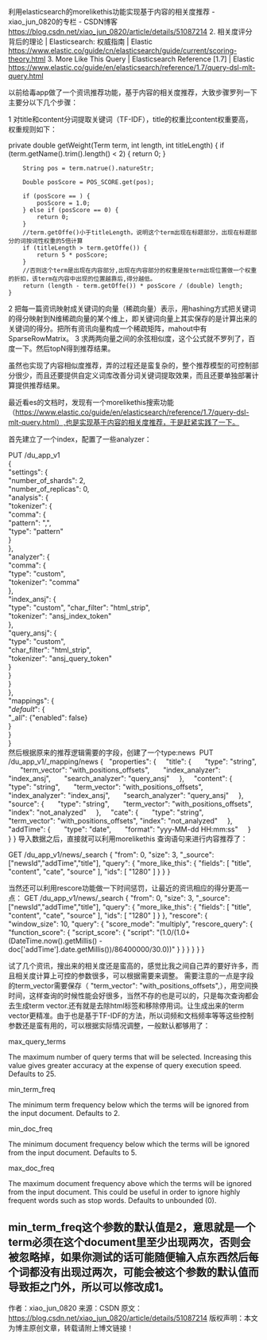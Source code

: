 

利用elasticsearch的morelikethis功能实现基于内容的相关度推荐 - xiao_jun_0820的专栏 - CSDN博客 https://blog.csdn.net/xiao_jun_0820/article/details/51087214
2. 相关度评分背后的理论 | Elasticsearch: 权威指南 | Elastic https://www.elastic.co/guide/cn/elasticsearch/guide/current/scoring-theory.html
3. More Like This Query | Elasticsearch Reference [1.7] | Elastic https://www.elastic.co/guide/en/elasticsearch/reference/1.7/query-dsl-mlt-query.html

以前给毒app做了一个资讯推荐功能，基于内容的相关度推荐，大致步骤罗列一下主要分以下几个步骤：

1 对title和content分词提取关键词（TF-IDF），title的权重比content权重要高，权重规则如下：

private double getWeight(Term term, int length, int titleLength) {
        if (term.getName().trim().length() < 2) {
            return 0;
        }
 
        String pos = term.natrue().natureStr;
 
        Double posScore = POS_SCORE.get(pos);
 
        if (posScore == ) {
            posScore = 1.0;
        } else if (posScore == 0) {
            return 0;
        }
        //term.getOffe()小于titleLength，说明这个term出现在标题部分，出现在标题部分的词按词性权重的5倍计算
        if (titleLength > term.getOffe()) {
            return 5 * posScore;
        }
        //否则这个term是出现在内容部分,出现在内容部分的权重是按term出现位置做一个权重的折扣，该term在内容中出现的位置越靠后,得分越低。
        return (length - term.getOffe()) * posScore / (double) length;
    }

2 把每一篇资讯映射成关键词的向量（稀疏向量）表示，用hashing方式把关键词的得分映射到N维稀疏向量的某个维上，即关键词向量上其实保存的是计算出来的关键词的得分。把所有资讯向量构成一个稀疏矩阵，mahout中有SparseRowMatrix。
3 求两两向量之间的余弦相似度，这个公式就不罗列了，百度一下。然后topN得到推荐结果。



虽然也实现了内容相似度推荐，弄的过程还是蛮复杂的，整个推荐模型的可控制部分很少，而且还要提供自定义词库改善分词关键词提取效果，而且还要单独部署计算提供推荐结果。



最近看es的文档时，发现有一个morelikethis搜索功能（https://www.elastic.co/guide/en/elasticsearch/reference/1.7/query-dsl-mlt-query.html）,也是实现基于内容的相关度推荐，于是赶紧实践了一下。

首先建立了一个index，配置了一些analyzer：

PUT /du_app_v1                                 
{                                              
  "settings": {                                
    "number_of_shards": 2,                     
    "number_of_replicas": 0,                   
    "analysis": {                              
      "tokenizer": {                           
        "comma": {                             
           "pattern": ",",                     
           "type": "pattern"                   
        }                                      
      },                                                                           
      "analyzer": {                                                                 
        "comma": {                             
           "type": "custom",                   
           "tokenizer": "comma"                
        },                                     
        "index_ansj": {                        
           "type": "custom",
	   "char_filter": "html_strip",                   
           "tokenizer": "ansj_index_token"     
        },                                     
        "query_ansj": {                        
           "type": "custom",   
	   "char_filter": "html_strip",                
           "tokenizer": "ansj_query_token"     
        }                                      
      }                                        
    }                                          
  },                                           
  "mappings": {                                
    "_default_": {                             
      "_all": {"enabled": false}               
    }                                          
  }                                            
}   
然后根据原来的推荐逻辑需要的字段，创建了一个type:news 
PUT /du_app_v1/_mapping/news
{
  "properties": {
    "title": {
      "type": "string",
      "term_vector": "with_positions_offsets",
      "index_analyzer": "index_ansj",
      "search_analyzer": "query_ansj"
    },
    "content": {
      "type": "string",
      "term_vector": "with_positions_offsets",
      "index_analyzer": "index_ansj",
      "search_analyzer": "query_ansj"
    },
    "source": {
      "type": "string",
      "term_vector": "with_positions_offsets",
<span>			</span>"index": "not_analyzed"
    },
    "cate": {
      "type": "string",
      "term_vector": "with_positions_offsets",
<span>			</span>"index": "not_analyzed"
    },
    "addTime": {
      "type": "date",
      "format": "yyy-MM-dd HH:mm:ss"
    }
  }
}
导入数据之后，直接就可以利用morelikethis 查询语句来进行内容推荐了：

GET /du_app_v1/news/_search
{
  "from": 0,
  "size": 3,
  "_source": ["newsId","addTime","title"], 
  "query": {
    "more_like_this": {
      "fields": [
        "title",
        "content",
        "cate",
        "source"
      ],
      "ids": [
        "1280"
      ]
    }
  }
}

当然还可以利用rescore功能做一下时间惩罚，让最近的资讯相应的得分更高一点：
GET /du_app_v1/news/_search
{
  "from": 0,
  "size": 3,
  "_source": ["newsId","addTime","title"], 
  "query": {
    "more_like_this": {
      "fields": [
        "title",
        "content",
        "cate",
        "source"
      ],
      "ids": [
        "1280"
      ]
    }
  },
  "rescore": {
    "window_size": 10,
    "query": {
      "score_mode": "multiply",
      "rescore_query": {
        "function_score": {
          "script_score": {
            "script": "(1.0/(1.0+(DateTime.now().getMillis() - doc['addTime'].date.getMillis())/86400000/30.0))"
          }
        }
      }
    }
  }
}

试了几个资讯，搜出来的相关度还是蛮高的，感觉比我之间自己弄的要好许多，而且相关度计算上可控的参数很多，可以根据需要来调整。
需要注意的一点是字段的term_vector需要保存（ "term_vector": "with_positions_offsets",），用空间换时间，这样查询的时候性能会好很多，当然不存的也是可以的，只是每次查询都会去生成term vector.还有就是去除html标签和移除停用词。让生成出来的term vector更精准。由于也是基于TF-IDF的方法，所以词频和文档频率等等这些控制参数还是蛮有用的，可以根据实际情况调整，一般默认都够用了：

max_query_terms

The maximum number of query terms that will be selected. Increasing this value gives greater accuracy at the expense of query execution speed. Defaults to 25.

min_term_freq

The minimum term frequency below which the terms will be ignored from the input document. Defaults to 2.

min_doc_freq

The minimum document frequency below which the terms will be ignored from the input document. Defaults to 5.

max_doc_freq

The maximum document frequency above which the terms will be ignored from the input document. This could be useful in order to ignore highly frequent words such as stop words. Defaults to unbounded (0).


min_term_freq这个参数的默认值是2，意思就是一个term必须在这个document里至少出现两次，否则会被忽略掉，如果你测试的话可能随便输入点东西然后每个词都没有出现过两次，可能会被这个参数的默认值而导致拒之门外，所以可以修改成1。
--------------------- 
作者：xiao_jun_0820 
来源：CSDN 
原文：https://blog.csdn.net/xiao_jun_0820/article/details/51087214 
版权声明：本文为博主原创文章，转载请附上博文链接！